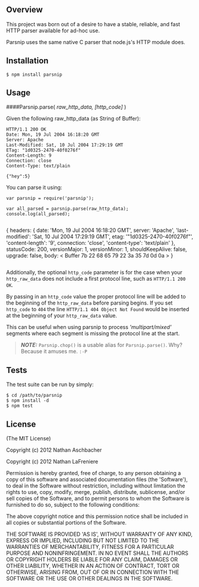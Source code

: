 ## Overview

This project was born out of a desire to have a stable, reliable, and fast HTTP parser available for ad-hoc use.

Parsnip uses the same native C parser that node.js's HTTP module does.

## Installation

    $ npm install parsnip

## Usage
####Parsnip.parse( *raw_http_data, [http_code]* )

Given the following raw_http_data (as String of Buffer):

```
HTTP/1.1 200 OK
Date: Mon, 19 Jul 2004 16:18:20 GMT
Server: Apache
Last-Modified: Sat, 10 Jul 2004 17:29:19 GMT
ETag: "1d0325-2470-40f0276f"
Content-Length: 9
Connection: close
Content-Type: text/plain

{"hey":5}
```

You can parse it using:

```
var parsnip = require('parsnip');

var all_parsed = parsnip.parse(raw_http_data);
console.log(all_parsed);
```

>```
{
    headers: {
        date: 'Mon, 19 Jul 2004 16:18:20 GMT',
        server: 'Apache',
        'last-modified': 'Sat, 10 Jul 2004 17:29:19 GMT',
        etag: '"1d0325-2470-40f0276f"',
        'content-length': '9',
        connection: 'close',
        'content-type': 'text/plain'
    },
    statusCode: 200,
    versionMajor: 1,
    versionMinor: 1,
    shouldKeepAlive: false,
    upgrade: false,
    body: < Buffer 7b 22 68 65 79 22 3a 35 7d 0d 0a >
}
>```

Additionally, the optional `http_code` parameter is for the case when your `http_raw_data` does not include a first protocol line, such as `HTTP/1.1 200 OK`.  

By passing in an `http_code` value the proper protocol line will be added to the beginning of the `http_raw_data` before parsing begins.  If you set `http_code` to `404` the line `HTTP/1.1 404 Object Not Found` would be inserted at the beginning of your `http_raw_data` value.  

This can be useful when using parsnip to process _'multipart/mixed'_ segments where each segment is missing the protocol line at the start.

>***NOTE:***  `Parsnip.chop()` is a usable alias for `Parsnip.parse()`.  Why?  Because it amuses me.  `:-P` 

## Tests

The test suite can be run by simply:

    $ cd /path/to/parsnip
    $ npm install -d
    $ npm test

## License

(The MIT License)

Copyright (c) 2012 Nathan Aschbacher

Copyright (c) 2012 Nathan LaFreniere

Permission is hereby granted, free of charge, to any person obtaining a copy of
this software and associated documentation files (the 'Software'), to deal in
the Software without restriction, including without limitation the rights to
use, copy, modify, merge, publish, distribute, sublicense, and/or sell copies of
the Software, and to permit persons to whom the Software is furnished to do so,
subject to the following conditions:

The above copyright notice and this permission notice shall be included in all
copies or substantial portions of the Software.

THE SOFTWARE IS PROVIDED 'AS IS', WITHOUT WARRANTY OF ANY KIND, EXPRESS OR
IMPLIED, INCLUDING BUT NOT LIMITED TO THE WARRANTIES OF MERCHANTABILITY, FITNESS
FOR A PARTICULAR PURPOSE AND NONINFRINGEMENT. IN NO EVENT SHALL THE AUTHORS OR
COPYRIGHT HOLDERS BE LIABLE FOR ANY CLAIM, DAMAGES OR OTHER LIABILITY, WHETHER
IN AN ACTION OF CONTRACT, TORT OR OTHERWISE, ARISING FROM, OUT OF OR IN
CONNECTION WITH THE SOFTWARE OR THE USE OR OTHER DEALINGS IN THE SOFTWARE.
